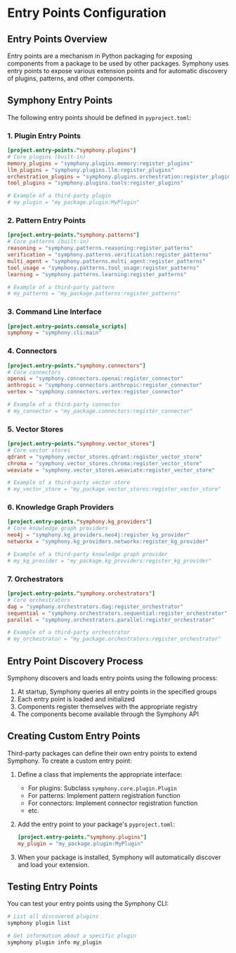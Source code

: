 # Entry Points Configuration

## Entry Points Overview

Entry points are a mechanism in Python packaging for exposing components from a package to be used by other packages. Symphony uses entry points to expose various extension points and for automatic discovery of plugins, patterns, and other components.

## Symphony Entry Points

The following entry points should be defined in `pyproject.toml`:

### 1. Plugin Entry Points

```toml
[project.entry-points."symphony.plugins"]
# Core plugins (built-in)
memory_plugins = "symphony.plugins.memory:register_plugins"
llm_plugins = "symphony.plugins.llm:register_plugins"
orchestration_plugins = "symphony.plugins.orchestration:register_plugins"
tool_plugins = "symphony.plugins.tools:register_plugins"

# Example of a third-party plugin
# my_plugin = "my_package.plugin:MyPlugin"
```

### 2. Pattern Entry Points

```toml
[project.entry-points."symphony.patterns"]
# Core patterns (built-in)
reasoning = "symphony.patterns.reasoning:register_patterns"
verification = "symphony.patterns.verification:register_patterns"
multi_agent = "symphony.patterns.multi_agent:register_patterns"
tool_usage = "symphony.patterns.tool_usage:register_patterns"
learning = "symphony.patterns.learning:register_patterns"

# Example of a third-party pattern
# my_patterns = "my_package.patterns:register_patterns"
```

### 3. Command Line Interface

```toml
[project.entry-points.console_scripts]
symphony = "symphony.cli:main"
```

### 4. Connectors

```toml
[project.entry-points."symphony.connectors"]
# Core connectors
openai = "symphony.connectors.openai:register_connector"
anthropic = "symphony.connectors.anthropic:register_connector"
vertex = "symphony.connectors.vertex:register_connector"

# Example of a third-party connector
# my_connector = "my_package.connectors:register_connector"
```

### 5. Vector Stores

```toml
[project.entry-points."symphony.vector_stores"]
# Core vector stores
qdrant = "symphony.vector_stores.qdrant:register_vector_store"
chroma = "symphony.vector_stores.chroma:register_vector_store"
weaviate = "symphony.vector_stores.weaviate:register_vector_store"

# Example of a third-party vector store
# my_vector_store = "my_package.vector_stores:register_vector_store"
```

### 6. Knowledge Graph Providers

```toml
[project.entry-points."symphony.kg_providers"]
# Core knowledge graph providers
neo4j = "symphony.kg_providers.neo4j:register_kg_provider"
networkx = "symphony.kg_providers.networkx:register_kg_provider"

# Example of a third-party knowledge graph provider
# my_kg_provider = "my_package.kg_providers:register_kg_provider"
```

### 7. Orchestrators

```toml
[project.entry-points."symphony.orchestrators"]
# Core orchestrators
dag = "symphony.orchestrators.dag:register_orchestrator"
sequential = "symphony.orchestrators.sequential:register_orchestrator"
parallel = "symphony.orchestrators.parallel:register_orchestrator"

# Example of a third-party orchestrator
# my_orchestrator = "my_package.orchestrators:register_orchestrator"
```

## Entry Point Discovery Process

Symphony discovers and loads entry points using the following process:

1. At startup, Symphony queries all entry points in the specified groups
2. Each entry point is loaded and initialized
3. Components register themselves with the appropriate registry
4. The components become available through the Symphony API

## Creating Custom Entry Points

Third-party packages can define their own entry points to extend Symphony. To create a custom entry point:

1. Define a class that implements the appropriate interface:
   - For plugins: Subclass `symphony.core.plugin.Plugin`
   - For patterns: Implement pattern registration function
   - For connectors: Implement connector registration function
   - etc.

2. Add the entry point to your package's `pyproject.toml`:
   ```toml
   [project.entry-points."symphony.plugins"]
   my_plugin = "my_package.plugin:MyPlugin"
   ```

3. When your package is installed, Symphony will automatically discover and load your extension.

## Testing Entry Points

You can test your entry points using the Symphony CLI:

```bash
# List all discovered plugins
symphony plugin list

# Get information about a specific plugin
symphony plugin info my_plugin
```
